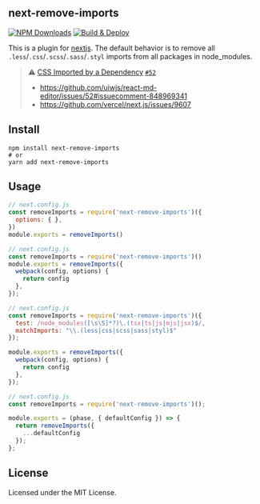 next-remove-imports
---

[![NPM Downloads](https://img.shields.io/npm/dm/next-remove-imports.svg?style=flat)](https://www.npmjs.com/package/next-remove-imports) [![Build & Deploy](https://github.com/uiwjs/next-remove-imports/actions/workflows/ci.yml/badge.svg)](https://github.com/uiwjs/next-remove-imports/actions/workflows/ci.yml)

This is a plugin for [nextjs](https://github.com/vercel/next.js). The default behavior is to remove all `.less`/`.css`/`.scss`/`.sass`/`.styl` imports from all packages in node_modules.

> ⚠️ [CSS Imported by a Dependency](https://github.com/vercel/next.js/blob/master/errors/css-npm.md) [`#52`](https://github.com/uiwjs/react-md-editor/issues/52#issuecomment-848969341)
> - https://github.com/uiwjs/react-md-editor/issues/52#issuecomment-848969341
> - https://github.com/vercel/next.js/issues/9607

## Install

```shell
npm install next-remove-imports
# or
yarn add next-remove-imports
```

## Usage

```js
// next.config.js
const removeImports = require('next-remove-imports')({
  options: { },
})
module.exports = removeImports()
```

```js
// next.config.js
const removeImports = require('next-remove-imports')()
module.exports = removeImports({
  webpack(config, options) {
    return config
  },
});
```

```js
// next.config.js
const removeImports = require('next-remove-imports')({
  test: /node_modules([\s\S]*?)\.(tsx|ts|js|mjs|jsx)$/,
  matchImports: "\\.(less|css|scss|sass|styl)$"
});

module.exports = removeImports({
  webpack(config, options) {
    return config
  },
});
```

```js
// next.config.js
const removeImports = require('next-remove-imports')();

module.exports = (phase, { defaultConfig }) => {
  return removeImports({
    ...defaultConfig
  });
};
```

## License

Licensed under the MIT License.
